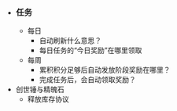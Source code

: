 - ### 任务
	- 每日
		- 自动刷新什么意思？
		- 每日任务的“今日奖励”在哪里领取
	- 每周
		- 累积积分足够后自动发放阶段奖励在哪里？
		- 完成任务后，会自动领取奖励？
- 创世锤与精魄石
	- 释放库存协议